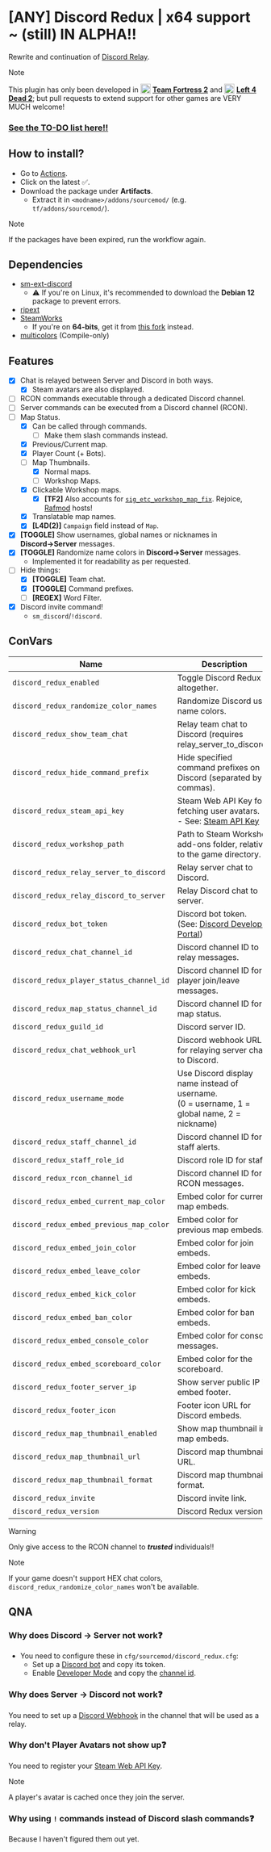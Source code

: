 # [ANY] Discord Redux | x64 support ~ (still) IN ALPHA‼
Rewrite and continuation of [Discord Relay](https://github.com/Heapons/sp-discordrelay).
> [!NOTE]
> This plugin has only been developed in <img src="https://cdn.fastly.steamstatic.com/steamcommunity/public/images/apps/440/033bdd91842b6aca0633ee1e5f3e6b82f2e8962f.ico" width="20" height="20" style="vertical-align: text-bottom;"> [**Team Fortress 2**](https://store.steampowered.com/app/440) and <img src="https://cdn.fastly.steamstatic.com/steamcommunity/public/images/apps/550/1a8d50f6078b5d023582ea1793b0e53813d57b7f.ico" width="20" height="20" style="vertical-align: text-bottom;"> [**Left 4 Dead 2**](https://store.steampowered.com/app/550); but pull requests to extend support for other games are VERY MUCH welcome!

### [See the TO-DO list here‼](https://github.com/orgs/Serider-Lounge/projects/3)

## How to install?
- Go to [Actions](https://github.com/Serider-Lounge/SRCDS-Discord-Redux/actions/workflows/compile.yml).
- Click on the latest ✅.
- Download the package under **Artifacts**.
  - Extract it in `<modname>/addons/sourcemod/` (e.g. `tf/addons/sourcemod/`).
> [!NOTE]
> If the packages have been expired, run the workflow again.

## Dependencies
- [sm-ext-discord](https://github.com/ProjectSky/sm-ext-discord/actions)
  - ⚠ If you're on Linux, it's recommended to download the **Debian 12** package to prevent errors. 
- [ripext](https://github.com/ErikMinekus/sm-ripext/releases)
- [SteamWorks](https://github.com/KyleSanderson/SteamWorks/releases)
  - If you're on **64-bits**, get it from [this fork](https://github.com/irql-notlessorequal/SteamWorks/actions) instead.
- [multicolors](https://github.com/JoinedSenses/SourceMod-IncludeLibrary/blob/master/include/multicolors.inc) (Compile-only)

## Features
- [x] Chat is relayed between Server and Discord in both ways.
  - [x] Steam avatars are also displayed.
- [ ] RCON commands executable through a dedicated Discord channel.
- [ ] Server commands can be executed from a Discord channel (RCON).
- [ ] Map Status.
  - [x] Can be called through commands.
    - [ ] Make them slash commands instead.
  - [x] Previous/Current map.
  - [x] Player Count (+ Bots).
  - [ ] Map Thumbnails.
    - [x] Normal maps.
    - [ ] Workshop Maps.
  - [x] Clickable Workshop maps.
    - [x] **[TF2]** Also accounts for [`sig_etc_workshop_map_fix`](https://github.com/rafradek/sigsegv-mvm/blob/master/cfg/sigsegv_convars.cfg#L123). Rejoice, [Rafmod](https://github.com/rafradek/sigsegv-mvm) hosts!
  - [x] Translatable map names.
  - [x] **[L4D(2)]** `Campaign` field instead of `Map`.
- [x] **[TOGGLE]** Show usernames, global names or nicknames in **Discord→Server** messages.
- [x] **[TOGGLE]** Randomize name colors in **Discord→Server** messages.
  - Implemented it for readability as per requested.
- [ ] Hide things:
  - [x] **[TOGGLE]** Team chat.
  - [x] **[TOGGLE]** Command prefixes.
  - [ ] **[REGEX]** Word Filter.
- [x] Discord invite command!
  - `sm_discord`/`!discord`.

## ConVars

| Name | Description |
|------|-------------|
| `discord_redux_enabled` | Toggle Discord Redux altogether. |
| `discord_redux_randomize_color_names` | Randomize Discord user name colors. |
| `discord_redux_show_team_chat` | Relay team chat to Discord (requires relay_server_to_discord). |
| `discord_redux_hide_command_prefix` | Hide specified command prefixes on Discord (separated by commas). |
| `discord_redux_steam_api_key` | Steam Web API Key for fetching user avatars.<br>- See: [Steam API Key](https://steamcommunity.com/dev/apikey) |
| `discord_redux_workshop_path` | Path to Steam Workshop add-ons folder, relative to the game directory. |
| `discord_redux_relay_server_to_discord` | Relay server chat to Discord. |
| `discord_redux_relay_discord_to_server` | Relay Discord chat to server. |
| `discord_redux_bot_token` | Discord bot token.<br>(See: [Discord Developer Portal](https://discord.com/developers/applications/)) |
| `discord_redux_chat_channel_id` | Discord channel ID to relay messages. |
| `discord_redux_player_status_channel_id` | Discord channel ID for player join/leave messages. |
| `discord_redux_map_status_channel_id` | Discord channel ID for map status. |
| `discord_redux_guild_id` | Discord server ID. |
| `discord_redux_chat_webhook_url` | Discord webhook URL for relaying server chat to Discord. |
| `discord_redux_username_mode` | Use Discord display name instead of username.<br>(0 = username, 1 = global name, 2 = nickname) |
| `discord_redux_staff_channel_id` | Discord channel ID for staff alerts. |
| `discord_redux_staff_role_id` | Discord role ID for staff. |
| `discord_redux_rcon_channel_id` | Discord channel ID for RCON messages. |
| `discord_redux_embed_current_map_color` | Embed color for current map embeds. |
| `discord_redux_embed_previous_map_color` | Embed color for previous map embeds. |
| `discord_redux_embed_join_color` | Embed color for join embeds. |
| `discord_redux_embed_leave_color` | Embed color for leave embeds. |
| `discord_redux_embed_kick_color` | Embed color for kick embeds. |
| `discord_redux_embed_ban_color` | Embed color for ban embeds. |
| `discord_redux_embed_console_color` | Embed color for console messages. |
| `discord_redux_embed_scoreboard_color` | Embed color for the scoreboard. |
| `discord_redux_footer_server_ip` | Show server public IP in embed footer. |
| `discord_redux_footer_icon` | Footer icon URL for Discord embeds. |
| `discord_redux_map_thumbnail_enabled` | Show map thumbnail in map embeds. |
| `discord_redux_map_thumbnail_url` | Discord map thumbnail URL. |
| `discord_redux_map_thumbnail_format` | Discord map thumbnail format. |
| `discord_redux_invite` | Discord invite link. |
| `discord_redux_version` | Discord Redux version. |
> [!WARNING]
> Only give access to the RCON channel to ***trusted*** individuals‼

> [!NOTE]
> If your game doesn't support HEX chat colors, `discord_redux_randomize_color_names` won't be available.

## QNA
### Why does **Discord → Server** not work❓
- You need to configure these in `cfg/sourcemod/discord_redux.cfg`: 
    - Set up a [Discord bot](https://discord.com/developers/applications/) and copy its token.
    - Enable [Developer Mode](https://support.discord.com/hc/en-us/articles/206346498-Where-can-I-find-my-User-Server-Message-ID#h_01HRSTXPS5CRSRTWYCGPHZQ37H) and copy the [channel id](https://support.discord.com/hc/en-us/articles/206346498-Where-can-I-find-my-User-Server-Message-ID#h_01HRSTXPS5FMK2A5SMVSX4JW4E).

### Why does **Server → Discord** not work❓
You need to set up a [Discord Webhook](https://support.discord.com/hc/en-us/articles/228383668-Intro-to-Webhooks) in the channel that will be used as a relay.

### Why don't Player Avatars not show up❓
You need to register your [Steam Web API Key](https://steamcommunity.com/dev/apikey).
> [!NOTE]
> A player's avatar is cached once they join the server.

### Why using `!` commands instead of Discord slash commands❓
Because I haven't figured them out yet.